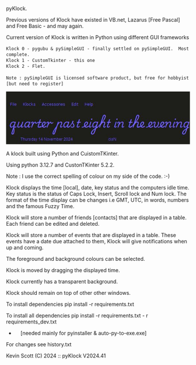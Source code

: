 pyKlock.

Previous versions of Klock have existed in VB.net, Lazarus [Free Pascal] and Free Basic - and may again.

Current version of Klock is written in Python using different GUI frameworks

    Klock 0 - pygubu & pySimpleGUI - finally settled on pySimpleGUI.  Most complete.
    Klock 1 - CustomTkinter - this one
    Klock 2 - Flet.

    Note : pySimpleGUI is licensed software product, but free for hobbyist [but need to register]

<img src="resources\Klock.jpg" title="Klock Display" alt="" data-align="center">

A klock built using Python and CuistomTKinter.

Using python 3.12.7 and CustonTKinter 5.2.2.

Note : I use the correct spelling of colour on my side of the code.  :-)

Klock displays the time [local], date, key status and the computers idle time.
Key status is the status of Caps Lock, Insert, Scroll lock and Num lock.
The format of the time display can be changes i.e GMT, UTC, in words, numbers and the famous Fuzzy Time.

Klock will store a number of friends [contacts] that are displayed in a table.
Each friend can be edited and deleted.

Klock will store a number of events that are displayed in a table.
These events have a date due attached to them, Klock will give notifications when up and coming.

The foreground and background colours can be selected.

Klock is moved by dragging the displayed time.

Klock currently has a transparent background.

Klock should remain on top of other other windows.

To install dependencies pip install -r requirements.txt

To install all dependencies pip install -r requirements.txt - r requirements_dev.txt

-     [needed mainly for pyinstaller & auto-py-to-exe.exe]

For changes see history.txt

Kevin Scott (C) 2024 :: pyKlock V2024.41
